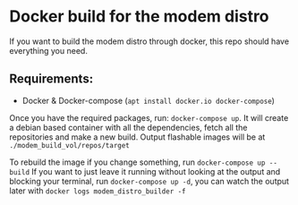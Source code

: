 # Docker build for the modem distro
If you want to build the modem distro through docker, this repo should have everything you need.

## Requirements:
- Docker & Docker-compose (`apt install docker.io docker-compose`)

Once you have the required packages, run:
`docker-compose up`. It will create a debian based container with all the dependencies, fetch all the repositories and make a new build. Output flashable images will be at `./modem_build_vol/repos/target`

To rebuild the image if you change something, run `docker-compose up --build`
If you want to just leave it running without looking at the output and blocking your terminal, run `docker-compose up -d`, you can watch the output later with `docker logs modem_distro_builder -f`